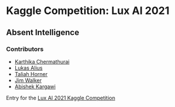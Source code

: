# Kaggle Competition: Lux AI 2021
## Absent Intelligence

### Contributors
- [Karthika Chermathurai]()
- [Lukas Alius]()
- [Taliah Horner](linkedin.com/in/taliahhorner)
- [Jim Walker]()
- [Abishek Kargawi]()

Entry for the [Lux AI 2021 Kaggle Competition](https://www.kaggle.com/c/lux-ai-2021/)

